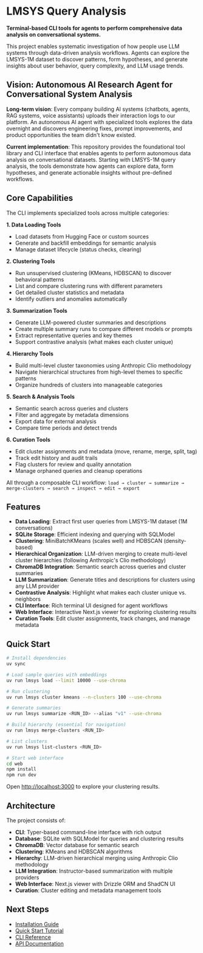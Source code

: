 # LMSYS Query Analysis

**Terminal-based CLI tools for agents to perform comprehensive data analysis on conversational systems.**

This project enables systematic investigation of how people use LLM systems through data-driven analysis workflows. Agents can explore the LMSYS-1M dataset to discover patterns, form hypotheses, and generate insights about user behavior, query complexity, and LLM usage trends.

## Vision: Autonomous AI Research Agent for Conversational System Analysis

**Long-term vision**: Every company building AI systems (chatbots, agents, RAG systems, voice assistants) uploads their interaction logs to our platform. An autonomous AI agent with specialized tools explores the data overnight and discovers engineering fixes, prompt improvements, and product opportunities the team didn't know existed.

**Current implementation**: This repository provides the foundational tool library and CLI interface that enables agents to perform autonomous data analysis on conversational datasets. Starting with LMSYS-1M query analysis, the tools demonstrate how agents can explore data, form hypotheses, and generate actionable insights without pre-defined workflows.

## Core Capabilities

The CLI implements specialized tools across multiple categories:

**1. Data Loading Tools**
- Load datasets from Hugging Face or custom sources
- Generate and backfill embeddings for semantic analysis
- Manage dataset lifecycle (status checks, clearing)

**2. Clustering Tools**
- Run unsupervised clustering (KMeans, HDBSCAN) to discover behavioral patterns
- List and compare clustering runs with different parameters
- Get detailed cluster statistics and metadata
- Identify outliers and anomalies automatically

**3. Summarization Tools**
- Generate LLM-powered cluster summaries and descriptions
- Create multiple summary runs to compare different models or prompts
- Extract representative queries and key themes
- Support contrastive analysis (what makes each cluster unique)

**4. Hierarchy Tools**
- Build multi-level cluster taxonomies using Anthropic Clio methodology
- Navigate hierarchical structures from high-level themes to specific patterns
- Organize hundreds of clusters into manageable categories

**5. Search & Analysis Tools**
- Semantic search across queries and clusters
- Filter and aggregate by metadata dimensions
- Export data for external analysis
- Compare time periods and detect trends

**6. Curation Tools**
- Edit cluster assignments and metadata (move, rename, merge, split, tag)
- Track edit history and audit trails
- Flag clusters for review and quality annotation
- Manage orphaned queries and cleanup operations

All through a composable CLI workflow: `load → cluster → summarize → merge-clusters → search → inspect → edit → export`

## Features

- **Data Loading**: Extract first user queries from LMSYS-1M dataset (1M conversations)
- **SQLite Storage**: Efficient indexing and querying with SQLModel
- **Clustering**: MiniBatchKMeans (scales well) and HDBSCAN (density-based)
- **Hierarchical Organization**: LLM-driven merging to create multi-level cluster hierarchies (following Anthropic's Clio methodology)
- **ChromaDB Integration**: Semantic search across queries and cluster summaries
- **LLM Summarization**: Generate titles and descriptions for clusters using any LLM provider
- **Contrastive Analysis**: Highlight what makes each cluster unique vs. neighbors
- **CLI Interface**: Rich terminal UI designed for agent workflows
- **Web Interface**: Interactive Next.js viewer for exploring clustering results
- **Curation Tools**: Edit cluster assignments, track changes, and manage metadata

## Quick Start

```bash
# Install dependencies
uv sync

# Load sample queries with embeddings
uv run lmsys load --limit 10000 --use-chroma

# Run clustering
uv run lmsys cluster kmeans --n-clusters 100 --use-chroma

# Generate summaries
uv run lmsys summarize <RUN_ID> --alias "v1" --use-chroma

# Build hierarchy (essential for navigation)
uv run lmsys merge-clusters <RUN_ID>

# List clusters
uv run lmsys list-clusters <RUN_ID>

# Start web interface
cd web
npm install
npm run dev
```

Open [http://localhost:3000](http://localhost:3000) to explore your clustering results.

## Architecture

The project consists of:

- **CLI**: Typer-based command-line interface with rich output
- **Database**: SQLite with SQLModel for queries and clustering results
- **ChromaDB**: Vector database for semantic search
- **Clustering**: KMeans and HDBSCAN algorithms
- **Hierarchy**: LLM-driven hierarchical merging using Anthropic Clio methodology
- **LLM Integration**: Instructor-based summarization with multiple providers
- **Web Interface**: Next.js viewer with Drizzle ORM and ShadCN UI
- **Curation**: Cluster editing and metadata management tools

## Next Steps

- [Installation Guide](getting-started/installation.md)
- [Quick Start Tutorial](getting-started/quickstart.md)
- [CLI Reference](cli/overview.md)
- [API Documentation](api/models.md)
